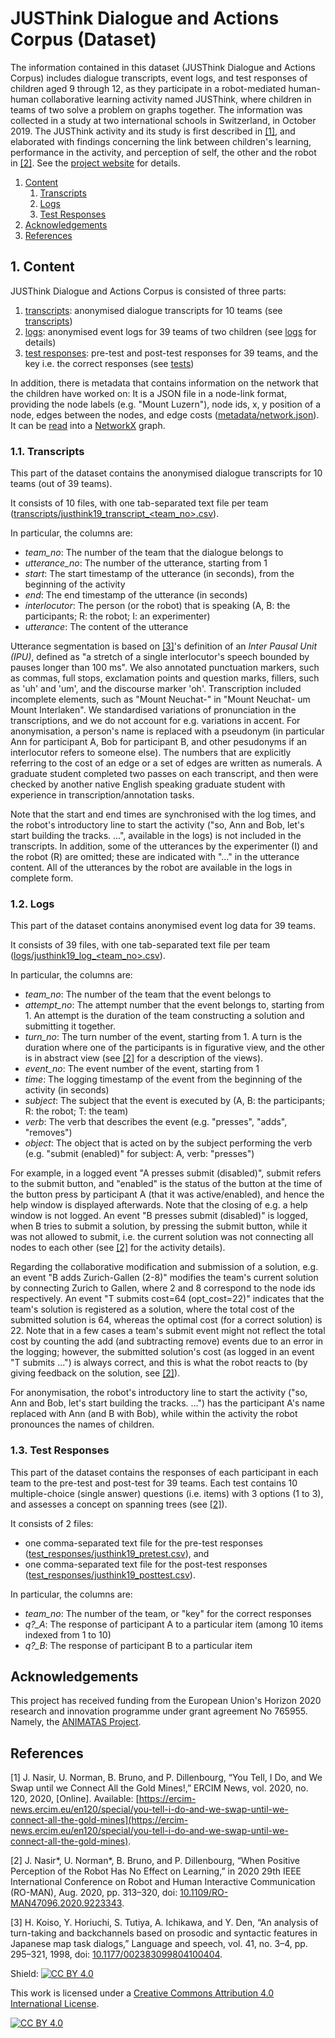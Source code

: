 # JUSThink Dialogue and Actions Corpus (Dataset)

The information contained in this dataset (JUSThink Dialogue and Actions Corpus) includes dialogue transcripts, event logs, and test responses of children aged 9 through 12, as they participate in a robot-mediated human-human collaborative learning activity named JUSThink, where children in teams of two solve a problem on graphs together. 
The information was collected in a study at two international schools in Switzerland, in October 2019. 
The JUSThink activity and its study is first described in [[1]](#references), and elaborated with findings concerning the link between children's learning, performance in the activity, and perception of self, the other and the robot in [[2]](#references).
See the [project website](https://www.epfl.ch/labs/chili/index-html/research/animatas/justhink/) for details.


1. [Content](#code_description)
    1. [Transcripts](#transcript_content)
    2. [Logs](#log_content)
    3. [Test Responses](#test_content)
2. [Acknowledgements](#acknowledgements)
3. [References](#references)


## 1. Content

JUSThink Dialogue and Actions Corpus is consisted of three parts:

1. [transcripts](transcripts): anonymised dialogue transcripts for 10 teams (see [transcripts](#transcript_content))
2. [logs](logs): anonymised event logs for 39 teams of two children (see [logs](#log_content) for details)
3. [test responses](test_responses): pre-test and post-test responses for 39 teams, and the key i.e. the correct responses (see [tests](#test_content))

In addition, there is metadata that contains information on the network that the children have worked on: 
It is a JSON file in a node-link format, providing the node labels (e.g. "Mount Luzern"), node ids, x, y position of a node, edges between the nodes, and edge costs ([metadata/network.json](metadata/network.json)). 
It can be [read](https://networkx.org/documentation/stable/reference/readwrite/generated/networkx.readwrite.json_graph.node_link_graph.html) into a [NetworkX](https://networkx.org/) graph.


### 1.1. Transcripts <a name="transcript_content"></a>
This part of the dataset contains the anonymised dialogue transcripts for 10 teams (out of 39 teams).

It consists of 10 files, with one tab-separated text file per team ([transcripts/justhink19_transcript_<team_no\>.csv](transcripts/)).

In particular, the columns are:

* *team_no*: The number of the team that the dialogue belongs to
* *utterance_no*: The number of the utterance, starting from 1
* *start*: The start timestamp of the utterance (in seconds), from the beginning of the activity
* *end*: The end timestamp of the utterance (in seconds)
* *interlocutor*: The person (or the robot) that is speaking (A, B: the participants; R: the robot; I: an experimenter)
* *utterance*: The content of the utterance

Utterance segmentation is based on [[3]](#references)'s definition of an *Inter Pausal Unit (IPU)*, defined as "a stretch of a single interlocutor's speech bounded by pauses longer than 100 ms". 
We also annotated punctuation markers, such as commas, full stops, exclamation points and question marks, fillers, such as 'uh' and 'um', and the discourse marker 'oh'. 
Transcription included incomplete elements, such as "Mount Neuchat-" in "Mount Neuchat- um Mount Interlaken". 
We standardised variations of pronunciation in the transcriptions, and we do not account for e.g. variations in accent. 
For anonymisation, a person's name is replaced with a pseudonym (in particular Ann for participant A, Bob for participant B, and other pesudonyms if an interlocutor refers to someone else).
The numbers that are explicitly referring to the cost of an edge or a set of edges are written as numerals.
A graduate student completed two passes on each transcript, and then were checked by another native English speaking graduate student with experience in transcription/annotation tasks.

Note that the start and end times are synchronised with the log times, and the robot's introductory line to start the activity ("so, Ann and Bob, let's start building the tracks. ...", available in the logs) is not included in the transcripts. In addition, some of the utterances by the experimenter (I) and the robot (R) are omitted; these are indicated with "..." in the utterance content. All of the utterances by the robot are available in the logs in complete form.


### 1.2. Logs <a name="log_content"></a>
This part of the dataset contains anonymised event log data for 39 teams.

It consists of 39 files, with one tab-separated text file per team ([logs/justhink19_log_<team_no\>.csv](logs/)).

In particular, the columns are:

* *team_no*: The number of the team that the event belongs to
* *attempt_no*: The attempt number that the event belongs to, starting from 1. An attempt is the duration of the team constructing a solution and submitting it together.
* *turn_no*: The turn number of the event, starting from 1. A turn is the duration where one of the participants is in figurative view, and the other is in abstract view (see [[2]](#references) for a description of the views).
* *event_no*: The event number of the event, starting from 1
* *time*: The logging timestamp of the event from the beginning of the activity (in seconds)
* *subject*: The subject that the event is executed by (A, B: the participants; R: the robot; T: the team)
* *verb*: The verb that describes the event (e.g. "presses", "adds", "removes")
* *object*: The object that is acted on by the subject performing the verb (e.g. "submit (enabled)" for subject: A, verb: "presses") 

For example, in a logged event "A presses submit (disabled)", submit refers to the submit button, and "enabled" is the status of the button at the time of the button press by participant A (that it was active/enabled), and hence the help window is displayed afterwards. 
Note that the closing of e.g. a help window is not logged.
An event "B presses submit (disabled)" is logged, when B tries to submit a solution, by pressing the submit button, while it was not allowed to submit, i.e. the current solution was not connecting all nodes to each other (see [[2]](#references) for the activity details).

Regarding the collaborative modification and submission of a solution, e.g. an event "B adds Zurich-Gallen (2-8)" modifies the team's current solution by connecting Zurich to Gallen, where 2 and 8 correspond to the node ids respectively.
An event "T submits	cost=64 (opt_cost=22)" indicates that the team's solution is registered as a solution, where the total cost of the submitted solution is 64, whereas the optimal cost (for a correct solution) is 22.
Note that in a few cases a team's submit event might not reflect the total cost by counting the add (and subtracting remove) events due to an error in the logging; however, the submitted solution's cost (as logged in an event "T submits ...") is always correct, and this is what the robot reacts to (by giving feedback on the solution, see [[2]](#references)).

For anonymisation, the robot's introductory line to start the activity ("so, Ann and Bob, let's start building the tracks. ...") has the participant A's name replaced with Ann (and B with Bob), while within the activity the robot pronounces the names of children.


### 1.3. Test Responses <a name="test_content"></a>
This part of the dataset contains the responses of each participant in each team to the pre-test and post-test for 39 teams. 
Each test contains 10 multiple-choice (single answer) questions (i.e. items) with 3 options (1 to 3), and assesses a concept on spanning trees (see [[2]](#references)).

It consists of 2 files: 

* one comma-separated text file for the pre-test responses ([test_responses/justhink19_pretest.csv](test_responses/justhink19_pretest.csv)), and 
* one comma-separated text file for the post-test responses ([test_responses/justhink19_posttest.csv](test_responses/justhink19_posttest.csv)).

In particular, the columns are:

* *team_no*: The number of the team, or "key" for the correct responses
* *q?\_A*: The response of participant A to a particular item (among 10 items indexed from 1 to 10)
* *q?\_B*: The response of participant B to a particular item


## Acknowledgements
 This project has received funding from the European Union's Horizon 2020 research and innovation programme under grant agreement No 765955. Namely, the [ANIMATAS Project](https://www.animatas.eu/).


## References <a name="references"></a>
[1] J. Nasir, U. Norman, B. Bruno, and P. Dillenbourg, “You Tell, I Do, and We Swap until we Connect All the Gold Mines!,” ERCIM News, vol. 2020, no. 120, 2020, [Online]. Available: [https://ercim-news.ercim.eu/en120/special/you-tell-i-do-and-we-swap-until-we-connect-all-the-gold-mines](https://ercim-news.ercim.eu/en120/special/you-tell-i-do-and-we-swap-until-we-connect-all-the-gold-mines).

[2] J. Nasir\*, U. Norman\*, B. Bruno, and P. Dillenbourg, “When Positive Perception of the Robot Has No Effect on Learning,” in 2020 29th IEEE International Conference on Robot and Human Interactive Communication (RO-MAN), Aug. 2020, pp. 313–320, doi: [10.1109/RO-MAN47096.2020.9223343](https://doi.org/10.1109/RO-MAN47096.2020.9223343).

[3] H. Koiso, Y. Horiuchi, S. Tutiya, A. Ichikawa, and Y. Den, “An analysis of turn-taking and backchannels based on prosodic and syntactic features in Japanese map task dialogs,” Language and speech, vol. 41, no. 3–4, pp. 295–321, 1998, doi: [10.1177/002383099804100404](https://doi.org/10.1177/002383099804100404).



Shield: [![CC BY 4.0][cc-by-shield]][cc-by]

This work is licensed under a [Creative Commons Attribution 4.0 International License][cc-by].

[![CC BY 4.0][cc-by-image]][cc-by]

[cc-by]: http://creativecommons.org/licenses/by/4.0/
[cc-by-image]: https://i.creativecommons.org/l/by/4.0/88x31.png
[cc-by-shield]: https://img.shields.io/badge/License-CC%20BY%204.0-lightgrey.svg
